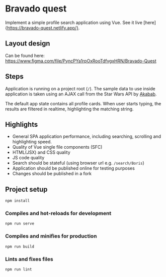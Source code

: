 # Bravado quest

Implement a simple profile search application using Vue. See it live [here]{https://bravado-quest.netlify.app/}.

## Layout design

Can be found here: https://www.figma.com/file/PyncPYa1rpOxRooTdfvgxHRN/Bravado-Quest

## Steps

Application is running on a project root (`/`). The sample data to use inside application is taken using an AJAX call from the Star Wars API by [Akabab](https://akabab.github.io/starwars-api).

The default app state contains all profile cards. When user starts typing, the results are filtered in realtime, highlighting the matching string.

## Highlights

- General SPA application performance, including searching, scrolling and highlighting speed.
- Quality of Vue single file components (SFC)
- HTML(JSX) and CSS quality
- JS code quality
- Search should be stateful (using browser url e.g. `/search/Boris`)
- Application should be published online for testing purposes
- Changes should be published in a fork

## Project setup

```
npm install
```

### Compiles and hot-reloads for development

```
npm run serve
```

### Compiles and minifies for production

```
npm run build
```

### Lints and fixes files

```
npm run lint
```
